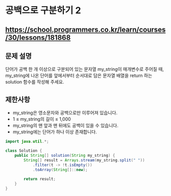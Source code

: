 # 공백으로 구분하기 2
https://school.programmers.co.kr/learn/courses/30/lessons/181868
---
## 문제 설명
단어가 공백 한 개 이상으로 구분되어 있는 문자열 my_string이 매개변수로 주어질 때, my_string에 나온 단어를 앞에서부터 순서대로 담은 문자열 배열을 return 하는 solution 함수를 작성해 주세요.

## 제한사항
+ my_string은 영소문자와 공백으로만 이루어져 있습니다.
+ 1 ≤ my_string의 길이 ≤ 1,000
+ my_string의 맨 앞과 맨 뒤에도 공백이 있을 수 있습니다.
+ my_string에는 단어가 하나 이상 존재합니다.
```java
import java.util.*;

class Solution {
    public String[] solution(String my_string) {
        String[] result = Arrays.stream(my_string.split(" "))
            .filter(t -> !t.isEmpty())
            .toArray(String[]::new);
        
        return result;
    }
}
```